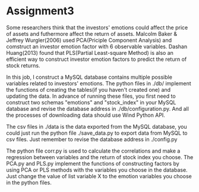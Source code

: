 # Assignment3
Some researchers think that the investors' emotions could affect the price of assets and futhermore affect the return of assets. Malcolm Baker & Jeffrey Wurgler(2006) used PCA(Priciple Component Analysis) and comstruct an investor emotion factor with 6 observable variables. Dashan Huang(2013) found that PLS(Partial Least-square Method) is also an efficient way to construct investor emotion factors to predict the return of stock returns.

In this job, I construct a MySQL database contains multiple possible variables related to investors' emotions. The python files in ./db/ implement the functions of creating the tables(if you haven't created one) and updating the data. In advance of running these files, you first need to construct two schemas "emotions" and "stock_index" in your MySQL database and revise the database address in ./db/configuration.py. And all the processes of downloading data should use Wind Python API.

The csv files in ./data is the data exported from the MySQL database, you could just run the python file ./save_data.py to export data from MySQL to csv files. Just remember to revise the database address in ./config.py

The python file corr.py is used to calculate the correlations and make a regression between variables and the return of stock index you choose. The PCA.py and PLS.py implement the functions of constructing factors by using PCA or PLS methods with the variables you choose in the database. Just change the value of list variable X to the emotion variables you choose in the python files.

